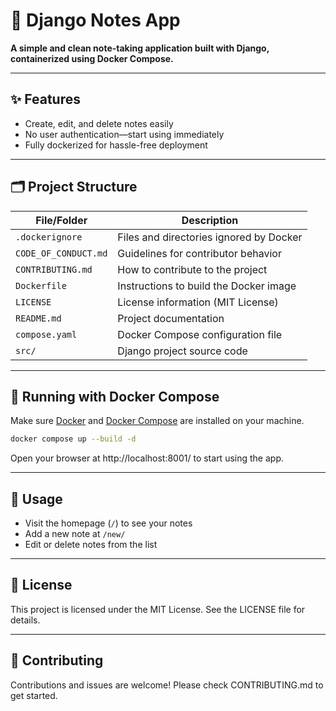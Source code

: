 # 📝 Django Notes App

**A simple and clean note-taking application built with Django, containerized using Docker Compose.**

---

## ✨ Features

- Create, edit, and delete notes easily
- No user authentication—start using immediately
- Fully dockerized for hassle-free deployment

---

## 🗂️ Project Structure

| File/Folder            | Description                                   |
|------------------------|-----------------------------------------------|
| `.dockerignore`        | Files and directories ignored by Docker       |
| `CODE_OF_CONDUCT.md`   | Guidelines for contributor behavior           |
| `CONTRIBUTING.md`      | How to contribute to the project              |
| `Dockerfile`           | Instructions to build the Docker image        |
| `LICENSE`              | License information (MIT License)             |
| `README.md`            | Project documentation                         |
| `compose.yaml`         | Docker Compose configuration file             |
| `src/`                 | Django project source code                    |

---

## 🐳 Running with Docker Compose

Make sure [Docker](https://www.docker.com/) and [Docker Compose](https://docs.docker.com/compose/) are installed on your machine.

```bash
docker compose up --build -d
```

Open your browser at http://localhost:8001/ to start using the app.

---

## 📝 Usage

- Visit the homepage (`/`) to see your notes  
- Add a new note at `/new/`  
- Edit or delete notes from the list  

---

## 📄 License

This project is licensed under the MIT License. See the LICENSE file for details.

---

## 🤝 Contributing

Contributions and issues are welcome! Please check CONTRIBUTING.md to get started.
